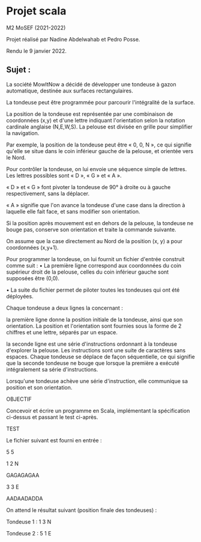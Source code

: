 # Projet scala
M2 MoSEF (2021-2022)

Projet réalisé par Nadine Abdelwahab et Pedro Posse.

Rendu le 9 janvier 2022.

## Sujet :

La société MowItNow a décidé de développer une tondeuse à gazon automatique, destinée aux surfaces rectangulaires.

La tondeuse peut être programmée pour parcourir l'intégralité de la surface.

La position de la tondeuse est représentée par une combinaison de coordonnées (x,y) et d'une lettre indiquant l'orientation selon la notation cardinale anglaise (N,E,W,S). La pelouse est divisée en grille pour simplifier la navigation.

Par exemple, la position de la tondeuse peut être « 0, 0, N », ce qui signifie qu'elle se situe dans le coin inférieur gauche de la pelouse, et orientée vers le Nord.

Pour contrôler la tondeuse, on lui envoie une séquence simple de lettres. Les lettres possibles sont « D », « G » et « A ».

« D » et « G » font pivoter la tondeuse de 90° à droite ou à gauche respectivement, sans la déplacer.

« A » signifie que l'on avance la tondeuse d'une case dans la direction à laquelle elle fait face, et sans modifier son orientation.

Si la position après mouvement est en dehors de la pelouse, la tondeuse ne bouge pas, conserve son orientation et traite la commande suivante.

On assume que la case directement au Nord de la position (x, y) a pour coordonnées (x,y+1).

Pour programmer la tondeuse, on lui fournit un fichier d'entrée construit comme suit : • La première ligne correspond aux coordonnées du coin supérieur droit de la pelouse, celles du coin inférieur gauche sont supposées être (0,0).

• La suite du fichier permet de piloter toutes les tondeuses qui ont été déployées.

Chaque tondeuse a deux lignes la concernant :

la première ligne donne la position initiale de la tondeuse, ainsi que son orientation. La position et l'orientation sont fournies sous la forme de 2 chiffres et une lettre, séparés par un espace.

la seconde ligne est une série d'instructions ordonnant à la tondeuse d'explorer la pelouse. Les instructions sont une suite de caractères sans espaces. Chaque tondeuse se déplace de façon séquentielle, ce qui signifie que la seconde tondeuse ne bouge que lorsque la première a exécuté intégralement sa série d'instructions.

Lorsqu'une tondeuse achève une série d'instruction, elle communique sa position et son orientation.

OBJECTIF

Concevoir et écrire un programme en Scala, implémentant la spécification ci-dessus et passant le test ci-après.

TEST

Le fichier suivant est fourni en entrée :

5 5

1 2 N

GAGAGAGAA

3 3 E

AADAADADDA

On attend le résultat suivant (position finale des tondeuses) :

Tondeuse 1 : 1 3 N

Tondeuse 2 : 5 1 E
